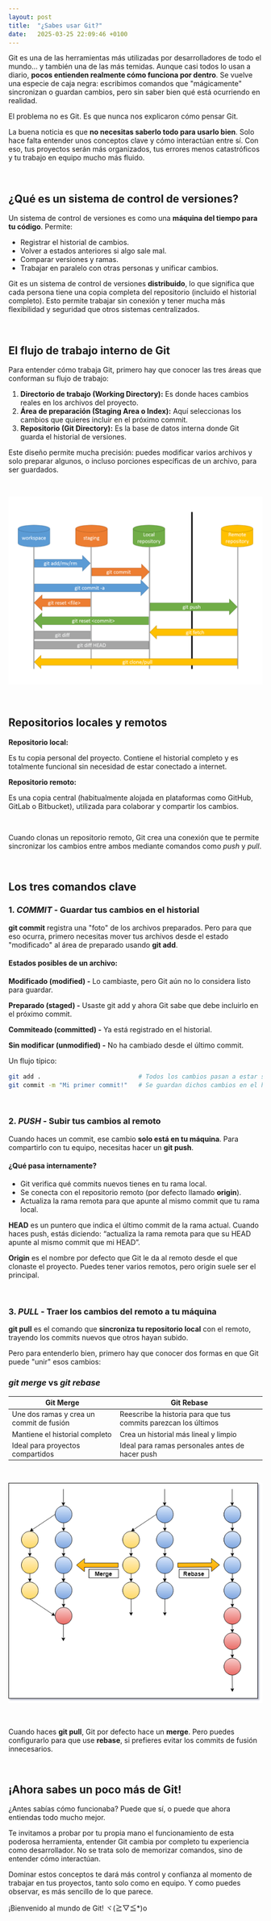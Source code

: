 ```yaml
---
layout: post
title:  "¿Sabes usar Git?"
date:   2025-03-25 22:09:46 +0100
---
```


Git es una de las herramientas más utilizadas por desarrolladores de todo el mundo… y también una de las más temidas. Aunque casi todos lo usan a diario, **pocos entienden realmente cómo funciona por dentro**. Se vuelve una especie de caja negra: escribimos comandos que "mágicamente" sincronizan o guardan cambios, pero sin saber bien qué está ocurriendo en realidad.

El problema no es Git. Es que nunca nos explicaron cómo pensar Git.

La buena noticia es que **no necesitas saberlo todo para usarlo bien**. Solo hace falta entender unos conceptos clave y cómo interactúan entre sí. Con eso, tus proyectos serán más organizados, tus errores menos catastróficos y tu trabajo en equipo mucho más fluido.

<br>

## ¿Qué es un sistema de control de versiones?

Un sistema de control de versiones es como una **máquina del tiempo para tu código**. Permite:

- Registrar el historial de cambios.
- Volver a estados anteriores si algo sale mal.
- Comparar versiones y ramas.
- Trabajar en paralelo con otras personas y unificar cambios.

Git es un sistema de control de versiones **distribuido**, lo que significa que cada persona tiene una copia completa del repositorio (incluido el historial completo). Esto permite trabajar sin conexión y tener mucha más flexibilidad y seguridad que otros sistemas centralizados.

<br>

## El flujo de trabajo interno de Git

Para entender cómo trabaja Git, primero hay que conocer las tres áreas que conforman su flujo de trabajo:

1. **Directorio de trabajo (Working Directory):** Es donde haces cambios reales en los archivos del proyecto.
2. **Área de preparación (Staging Area o Index):** Aquí seleccionas los cambios que quieres incluir en el próximo commit.
3. **Repositorio (Git Directory):** Es la base de datos interna donde Git guarda el historial de versiones.

Este diseño permite mucha precisión: puedes modificar varios archivos y solo preparar algunos, o incluso porciones específicas de un archivo, para ser guardados.

<br>

![Flujo Git](/docs/assets/git-flow.png)

<br>

## Repositorios locales y remotos

**Repositorio local:** 

Es tu copia personal del proyecto. Contiene el historial completo y es totalmente funcional sin necesidad de estar conectado a internet.

**Repositorio remoto:** 

Es una copia central (habitualmente alojada en plataformas como GitHub, GitLab o Bitbucket), utilizada para colaborar y compartir los cambios.

<br>

Cuando clonas un repositorio remoto, Git crea una conexión que te permite sincronizar los cambios entre ambos mediante comandos como *push* y *pull*.

<br>

## **Los tres comandos clave**

### 1. *COMMIT* - Guardar tus cambios en el historial

**git commit** registra una "foto" de los archivos preparados. Pero para que eso ocurra, primero necesitas mover tus archivos desde el estado "modificado" al área de preparado usando **git add**.

#### Estados posibles de un archivo:

**Modificado (modified) -** Lo cambiaste, pero Git aún no lo considera listo para guardar.

**Preparado (staged) -** Usaste git add y ahora Git sabe que debe incluirlo en el próximo commit.

**Commiteado (committed) -** Ya está registrado en el historial.

**Sin modificar (unmodified) -** No ha cambiado desde el último commit.

Un flujo típico:

```bash
git add .                           # Todos los cambios pasan a estar staged
git commit -m "Mi primer commit!"   # Se guardan dichos cambios en el historial
```
<br>

### 2. *PUSH* - Subir tus cambios al remoto

Cuando haces un commit, ese cambio **solo está en tu máquina**. Para compartirlo con tu equipo, necesitas hacer un **git push**.

#### ¿Qué pasa internamente?

- Git verifica qué commits nuevos tienes en tu rama local.
- Se conecta con el repositorio remoto (por defecto llamado **origin**).
- Actualiza la rama remota para que apunte al mismo commit que tu rama local.

**HEAD** es un puntero que indica el último commit de la rama actual. Cuando haces push, estás diciendo: “actualiza la rama remota para que su HEAD apunte al mismo commit que mi HEAD”.

**Origin** es el nombre por defecto que Git le da al remoto desde el que clonaste el proyecto. Puedes tener varios remotos, pero origin suele ser el principal.

<br>

### 3. *PULL* - Traer los cambios del remoto a tu máquina

**git pull** es el comando que **sincroniza tu repositorio local** con el remoto, trayendo los commits nuevos que otros hayan subido.

Pero para entenderlo bien, primero hay que conocer dos formas en que Git puede "unir" esos cambios:
<br>

### *git merge* vs *git rebase*

| Git Merge                                         | Git Rebase                                              |
|--------------------------------------------------|---------------------------------------------------------|
| Une dos ramas y crea un commit de fusión         | Reescribe la historia para que tus commits parezcan los últimos |
| Mantiene el historial completo                   | Crea un historial más lineal y limpio                   |
| Ideal para proyectos compartidos                 | Ideal para ramas personales antes de hacer push        |

<br>

![rebase vs merge](/docs/assets/rebase-merge.png)

<br>

Cuando haces **git pull**, Git por defecto hace un **merge**. Pero puedes configurarlo para que use **rebase**, si prefieres evitar los commits de fusión innecesarios.

<br>

## ¡Ahora sabes un poco más de Git!
¿Antes sabías cómo funcionaba? Puede que sí, o puede que ahora entiendas todo mucho mejor. 

Te invitamos a probar por tu propia mano el funcionamiento de esta poderosa herramienta, entender Git cambia por completo tu experiencia como desarrollador. No se trata solo de memorizar comandos, sino de entender cómo interactúan.

Dominar estos conceptos te dará más control y confianza al momento de trabajar en tus proyectos, tanto solo como en equipo. Y como puedes observar, es más sencillo de lo que parece. 

¡Bienvenido al mundo de Git! ヾ(≧▽≦*)o
